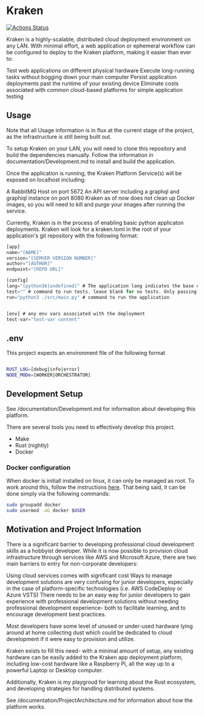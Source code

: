 # Kraken

[![Actions Status](https://github.com/ethanshry/Kraken/workflows/Rust/badge.svg)](https://github.com/ethanshry/Kraken/actions)

Kraken is a highly-scalable, distributed cloud deployment environment on any LAN. With minimal effort, a web application or ephemeral workflow can be configured to deploy to the Kraken platform, making it easier than ever to:

Test web applications on different physical hardware
Execute long-running tasks without bogging down your main computer
Persist application deployments past the runtime of your existing device
Eliminate costs associated with common cloud-based platforms for simple application testing

## Usage

Note that all Usage information is in flux at the current stage of the project, as the infrastructure is still being built out.

To setup Kraken on your LAN, you will need to clone this repository and build the dependencies manually. Follow the information in documentation/Development.md to install and build the application.

Once the application is running, the Kraken Platform Service(s) will be exposed on localhost including:

A RabbitMQ Host on port 5672
An API server including a graphql and graphiql instance on port 8080
Kraken as of now does not clean up Docker images, so you will need to kill and purge your images after running the service.

Currently, Kraken is in the process of enabling basic python applicaton deployments. Kraken will look for a kraken.toml in the root of your application's git repository with the following format:

```rust
[app]
name="[NAME]"
version="[SEMVER VERSION NUMBER]"
author="[AUTHOR]"
endpoint="[REPO URL]"

[config]
lang="[python36|undefined]" # The application lang indicates the base dockerfile
test="" # command to run tests, leave blank for no tests. Only passing tests will run application
run="python3 ./src/main.py" # command to run the application


[env] # any env vars associated with the deployment
test-var="test-var content"
```

## .env

This project expects an environment file of the following format

```bash

RUST_LOG=[debug|info|error]
NODE_MODe=[WORKER|ORCHESTRATOR]

```

## Development Setup

See /documentation/Development.md for information about developing this platform.

There are several tools you need to effectively develop this project.

- Make
- Rust (nightly)
- Docker

### Docker configuration

When docker is initiall installed on linux, it can only be managed as root. To work around this, follow the instructions [here](https://docs.docker.com/engine/install/linux-postinstall/). That being said, it can be done simply via the following commands:

```bash
sudo groupadd docker
sudo usermod -aG docker $USER
```

## Motivation and Project Information

There is a significant barrier to developing professional cloud development skills as a hobbyist developer. While it is now possible to provision cloud infrastructure through services like AWS and Microsoft Azure, there are two main barriers to entry for non-corporate developers:

Using cloud services comes with significant cost
Ways to manage development solutions are very confusing for junior developers, especially in the case of platform-specific technologies (i.e. AWS CodeDeploy or Azure VSTS)
There needs to be an easy way for junior developers to gain experience with professional development solutions without needing professional development experience- both to facilitate learning, and to encourage development best practices.

Most developers have some level of unused or under-used hardware lying around at home collecting dust which could be dedicated to cloud development if it were easy to provision and utilize.

Kraken exists to fill this need- with a minimal amount of setup, any existing hardware can be easily added to the Kraken app deployment platform, including low-cost hardware like a Raspberry Pi, all the way up to a powerful Laptop or Desktop computer.

Additionally, Kraken is my playgroud for learning about the Rust ecosystem, and developing strategies for handling distributed systems.

See /documentation/ProjectArchitecture.md for information about how the platform works.
